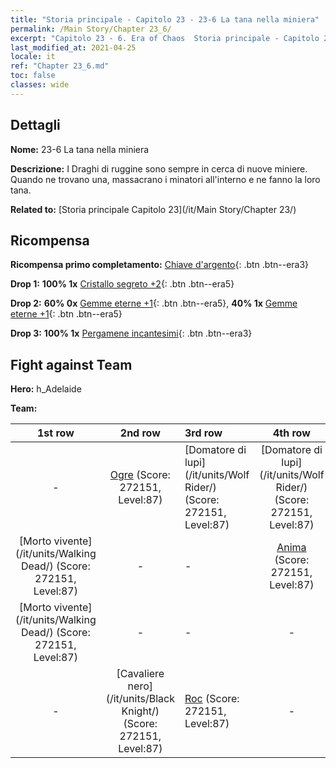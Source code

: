 ```yaml
---
title: "Storia principale - Capitolo 23 - 23-6 La tana nella miniera"
permalink: /Main Story/Chapter 23_6/
excerpt: "Capitolo 23 - 6. Era of Chaos  Storia principale - Capitolo 23_6. 23-6 La tana nella miniera"
last_modified_at: 2021-04-25
locale: it
ref: "Chapter 23_6.md"
toc: false
classes: wide
---
```


## Dettagli

 **Nome:** 23-6 La tana nella miniera

 **Descrizione:** I Draghi di ruggine sono sempre in cerca di nuove miniere. Quando ne trovano una, massacrano i minatori all'interno e ne fanno la loro tana.

 **Related to:** [Storia principale Capitolo 23](/it/Main Story/Chapter 23/)

## Ricompensa

 **Ricompensa primo completamento:** [Chiave d'argento](/ItemsIT/con_693/){: .btn .btn--era3}

 **Drop 1:** **100% 1x** [Cristallo segreto +2](/ItemsIT/mat_80/){: .btn .btn--era5}

 **Drop 2:** **60% 0x** [Gemme eterne +1](/ItemsIT/mat_72/){: .btn .btn--era5}, **40% 1x** [Gemme eterne +1](/ItemsIT/mat_72/){: .btn .btn--era5}

 **Drop 3:** **100% 1x** [Pergamene incantesimi](/ItemsIT/con_694/){: .btn .btn--era3}


## Fight against Team
 **Hero:** h_Adelaide

 **Team:**


  | 1st row | 2nd row | 3rd row | 4th row |
  |:----:|:----:|:----|:----:|
  | - | [Ogre](/it/units/Ogre/) (Score: 272151, Level:87)  | [Domatore di lupi](/it/units/Wolf Rider/) (Score: 272151, Level:87)  | [Domatore di lupi](/it/units/Wolf Rider/) (Score: 272151, Level:87)  |
  | [Morto vivente](/it/units/Walking Dead/) (Score: 272151, Level:87)  | - | - | [Anima](/it/units/Wight/) (Score: 272151, Level:87)  |
  | [Morto vivente](/it/units/Walking Dead/) (Score: 272151, Level:87)  | - | - | - |
  | - | [Cavaliere nero](/it/units/Black Knight/) (Score: 272151, Level:87)  | [Roc](/it/units/Roc/) (Score: 272151, Level:87)  | - |


